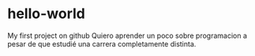 # hello-world
My first project on github
Quiero aprender un poco sobre programacion a pesar de que estudié una carrera completamente distinta.
